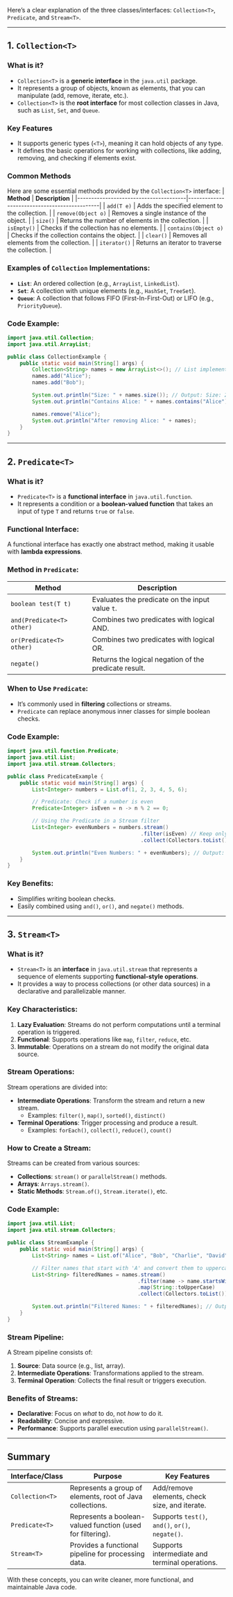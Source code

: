 Here’s a clear explanation of the three classes/interfaces: `Collection<T>`, `Predicate`, and `Stream<T>`.

---

## **1. `Collection<T>`**

### **What is it?**
- `Collection<T>` is a **generic interface** in the `java.util` package.
- It represents a group of objects, known as elements, that you can manipulate (add, remove, iterate, etc.).
- `Collection<T>` is the **root interface** for most collection classes in Java, such as `List`, `Set`, and `Queue`.

### **Key Features**
- It supports generic types (`<T>`), meaning it can hold objects of any type.
- It defines the basic operations for working with collections, like adding, removing, and checking if elements exist.

### **Common Methods**
Here are some essential methods provided by the `Collection<T>` interface:
| **Method**                            | **Description**                               |
|---------------------------------------|----------------------------------------------|
| `add(T e)`                            | Adds the specified element to the collection. |
| `remove(Object o)`                    | Removes a single instance of the object.      |
| `size()`                              | Returns the number of elements in the collection. |
| `isEmpty()`                           | Checks if the collection has no elements.     |
| `contains(Object o)`                  | Checks if the collection contains the object. |
| `clear()`                             | Removes all elements from the collection.     |
| `iterator()`                          | Returns an iterator to traverse the collection. |

### **Examples of `Collection` Implementations**:
- **`List`**: An ordered collection (e.g., `ArrayList`, `LinkedList`).
- **`Set`**: A collection with unique elements (e.g., `HashSet`, `TreeSet`).
- **`Queue`**: A collection that follows FIFO (First-In-First-Out) or LIFO (e.g., `PriorityQueue`).

### **Code Example**:
```java
import java.util.Collection;
import java.util.ArrayList;

public class CollectionExample {
    public static void main(String[] args) {
        Collection<String> names = new ArrayList<>(); // List implementation
        names.add("Alice");
        names.add("Bob");

        System.out.println("Size: " + names.size()); // Output: Size: 2
        System.out.println("Contains Alice: " + names.contains("Alice")); // true

        names.remove("Alice");
        System.out.println("After removing Alice: " + names);
    }
}
```

---

## **2. `Predicate<T>`**

### **What is it?**
- `Predicate<T>` is a **functional interface** in `java.util.function`.
- It represents a condition or a **boolean-valued function** that takes an input of type `T` and returns `true` or `false`.

### **Functional Interface**:
A functional interface has exactly one abstract method, making it usable with **lambda expressions**.

### **Method in `Predicate`**:
| **Method**                       | **Description**                                       |
|----------------------------------|------------------------------------------------------|
| `boolean test(T t)`              | Evaluates the predicate on the input value `t`.       |
| `and(Predicate<T> other)`        | Combines two predicates with logical AND.             |
| `or(Predicate<T> other)`         | Combines two predicates with logical OR.              |
| `negate()`                       | Returns the logical negation of the predicate result. |

### **When to Use `Predicate`**:
- It’s commonly used in **filtering** collections or streams.
- `Predicate` can replace anonymous inner classes for simple boolean checks.

### **Code Example**:
```java
import java.util.function.Predicate;
import java.util.List;
import java.util.stream.Collectors;

public class PredicateExample {
    public static void main(String[] args) {
        List<Integer> numbers = List.of(1, 2, 3, 4, 5, 6);

        // Predicate: Check if a number is even
        Predicate<Integer> isEven = n -> n % 2 == 0;

        // Using the Predicate in a Stream filter
        List<Integer> evenNumbers = numbers.stream()
                                           .filter(isEven) // Keep only even numbers
                                           .collect(Collectors.toList());

        System.out.println("Even Numbers: " + evenNumbers); // Output: [2, 4, 6]
    }
}
```

### **Key Benefits**:
- Simplifies writing boolean checks.
- Easily combined using `and()`, `or()`, and `negate()` methods.

---

## **3. `Stream<T>`**

### **What is it?**
- `Stream<T>` is an **interface** in `java.util.stream` that represents a sequence of elements supporting **functional-style operations**.
- It provides a way to process collections (or other data sources) in a declarative and parallelizable manner.

### **Key Characteristics**:
1. **Lazy Evaluation**: Streams do not perform computations until a terminal operation is triggered.
2. **Functional**: Supports operations like `map`, `filter`, `reduce`, etc.
3. **Immutable**: Operations on a stream do not modify the original data source.

### **Stream Operations**:
Stream operations are divided into:
- **Intermediate Operations**: Transform the stream and return a new stream.
   - Examples: `filter()`, `map()`, `sorted()`, `distinct()`
- **Terminal Operations**: Trigger processing and produce a result.
   - Examples: `forEach()`, `collect()`, `reduce()`, `count()`

### **How to Create a Stream**:
Streams can be created from various sources:
- **Collections**: `stream()` or `parallelStream()` methods.
- **Arrays**: `Arrays.stream()`.
- **Static Methods**: `Stream.of()`, `Stream.iterate()`, etc.

### **Code Example**:
```java
import java.util.List;
import java.util.stream.Collectors;

public class StreamExample {
    public static void main(String[] args) {
        List<String> names = List.of("Alice", "Bob", "Charlie", "David");

        // Filter names that start with 'A' and convert them to uppercase
        List<String> filteredNames = names.stream()
                                          .filter(name -> name.startsWith("A")) // Intermediate operation
                                          .map(String::toUpperCase)             // Intermediate operation
                                          .collect(Collectors.toList());        // Terminal operation

        System.out.println("Filtered Names: " + filteredNames); // Output: [ALICE]
    }
}
```

### **Stream Pipeline**:
A Stream pipeline consists of:
1. **Source**: Data source (e.g., list, array).
2. **Intermediate Operations**: Transformations applied to the stream.
3. **Terminal Operation**: Collects the final result or triggers execution.

### **Benefits of Streams**:
- **Declarative**: Focus on *what* to do, not *how* to do it.
- **Readability**: Concise and expressive.
- **Performance**: Supports parallel execution using `parallelStream()`.

---

## **Summary**

| **Interface/Class**      | **Purpose**                                                         | **Key Features**                                  |
|---------------------------|--------------------------------------------------------------------|--------------------------------------------------|
| `Collection<T>`           | Represents a group of elements, root of Java collections.          | Add/remove elements, check size, and iterate.    |
| `Predicate<T>`            | Represents a boolean-valued function (used for filtering).         | Supports `test()`, `and()`, `or()`, `negate()`.  |
| `Stream<T>`               | Provides a functional pipeline for processing data.                | Supports intermediate and terminal operations.   |

With these concepts, you can write cleaner, more functional, and maintainable Java code. 